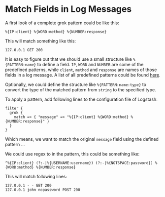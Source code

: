 # Match Fields in Log Messages

A first look of a complete grok pattern could be like this:

```text
%{IP:client} %{WORD:method} %{NUMBER:response}
```

This will match something like this:

```text
127.0.0.1 GET 200
```

It is easy to figure out that we should use a small structure like `%{PATTERN:name}` to define a field. `IP`, `WORD` and `NUMBER` are some of the predefined patterns, while `client`, `method` and `response` are names of those fields in a log message. A list of all predefined patterns could be found [here](https://github.com/logstash-plugins/logstash-patterns-core/blob/master/patterns/grok-patterns).

Optionally, we could define the structure like `%{PATTERN:name:type}` to convert the type of the matched pattern from `string` to the specified type.

To apply a pattern, add following lines to the configuration file of Logstash:

```text
filter {
  grok {
    match => { "message" => "%{IP:client} %{WORD:method} %{NUMBER:response}" }
  }
}
```

Which means, we want to match the original `message` field using the defined pattern ...

We could use regex to in the pattern, this could be something like:

```text
^%{IP:client} (?:-|%{USERNAME:username}) (?:-|%{NOTSPACE:password}) %{WORD:method} %{NUMBER:response}
```

This will match following lines:

```text
127.0.0.1 - - GET 200
127.0.0.1 john nopassword POST 200
```
